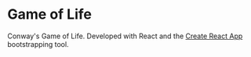 # Game of Life
Conway's Game of Life. Developed with React and the [Create React App](https://github.com/facebook/create-react-app) bootstrapping tool.
